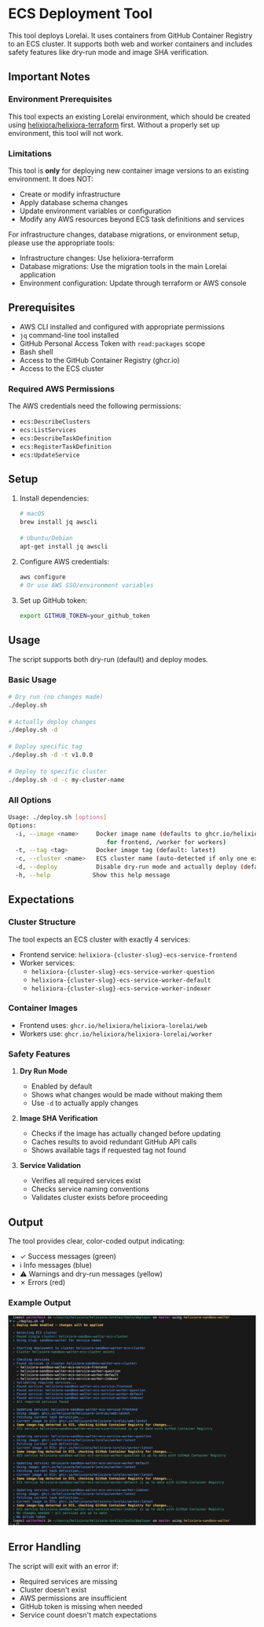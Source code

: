 # ECS Deployment Tool

This tool deploys Lorelai. It uses containers from GitHub Container Registry to an ECS cluster. It
supports both web and worker containers and includes safety features like dry-run mode and image SHA
verification.

## Important Notes

### Environment Prerequisites

This tool expects an existing Lorelai environment, which should be created using
[helixiora/helixiora-terraform](https://github.com/helixiora/helixiora-terraform) first. Without a
properly set up environment, this tool will not work.

### Limitations

This tool is **only** for deploying new container image versions to an existing environment. It does
NOT:

- Create or modify infrastructure
- Apply database schema changes
- Update environment variables or configuration
- Modify any AWS resources beyond ECS task definitions and services

For infrastructure changes, database migrations, or environment setup, please use the appropriate
tools:

- Infrastructure changes: Use helixiora-terraform
- Database migrations: Use the migration tools in the main Lorelai application
- Environment configuration: Update through terraform or AWS console

## Prerequisites

- AWS CLI installed and configured with appropriate permissions
- `jq` command-line tool installed
- GitHub Personal Access Token with `read:packages` scope
- Bash shell
- Access to the GitHub Container Registry (ghcr.io)
- Access to the ECS cluster

### Required AWS Permissions

The AWS credentials need the following permissions:

- `ecs:DescribeClusters`
- `ecs:ListServices`
- `ecs:DescribeTaskDefinition`
- `ecs:RegisterTaskDefinition`
- `ecs:UpdateService`

## Setup

1. Install dependencies:

   ```bash
   # macOS
   brew install jq awscli

   # Ubuntu/Debian
   apt-get install jq awscli
   ```

1. Configure AWS credentials:

   ```bash
   aws configure
   # Or use AWS SSO/environment variables
   ```

1. Set up GitHub token:

   ```bash
   export GITHUB_TOKEN=your_github_token
   ```

## Usage

The script supports both dry-run (default) and deploy modes.

### Basic Usage

```bash
# Dry run (no changes made)
./deploy.sh

# Actually deploy changes
./deploy.sh -d

# Deploy specific tag
./deploy.sh -d -t v1.0.0

# Deploy to specific cluster
./deploy.sh -d -c my-cluster-name
```

### All Options

```bash
Usage: ./deploy.sh [options]
Options:
  -i, --image <name>     Docker image name (defaults to ghcr.io/helixiora/helixiora-lorelai/web
                            for frontend, /worker for workers)
  -t, --tag <tag>        Docker image tag (default: latest)
  -c, --cluster <name>   ECS cluster name (auto-detected if only one exists)
  -d, --deploy           Disable dry-run mode and actually deploy (default: dry-run enabled)
  -h, --help            Show this help message
```

## Expectations

### Cluster Structure

The tool expects an ECS cluster with exactly 4 services:

- Frontend service: `helixiora-{cluster-slug}-ecs-service-frontend`
- Worker services:
  - `helixiora-{cluster-slug}-ecs-service-worker-question`
  - `helixiora-{cluster-slug}-ecs-service-worker-default`
  - `helixiora-{cluster-slug}-ecs-service-worker-indexer`

### Container Images

- Frontend uses: `ghcr.io/helixiora/helixiora-lorelai/web`
- Workers use: `ghcr.io/helixiora/helixiora-lorelai/worker`

### Safety Features

1. **Dry Run Mode**

   - Enabled by default
   - Shows what changes would be made without making them
   - Use `-d` to actually apply changes

1. **Image SHA Verification**

   - Checks if the image has actually changed before updating
   - Caches results to avoid redundant GitHub API calls
   - Shows available tags if requested tag not found

1. **Service Validation**

   - Verifies all required services exist
   - Checks service naming conventions
   - Validates cluster exists before proceeding

## Output

The tool provides clear, color-coded output indicating:

- ✓ Success messages (green)
- ℹ Info messages (blue)
- ⚠ Warnings and dry-run messages (yellow)
- ✗ Errors (red)

### Example Output

![alt text](image.png)

## Error Handling

The script will exit with an error if:

- Required services are missing
- Cluster doesn't exist
- AWS permissions are insufficient
- GitHub token is missing when needed
- Service count doesn't match expectations
